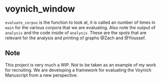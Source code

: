 # voynich_window
`evaluate_corpus` is the function to look at, it is called an number of times in `main` for the various corpora that we are evaluating. Also note the output of `analysis` and the code inside of `analysis`. These are the spots that are relevant for the analysis and printing of graphs @Zach and @Youssef.
## Note
This project is very much a WIP. Not to be taken as an example of my work for recruiting. We are developing a framework for evaluating the Voynich Manuscript from a new perspective.
